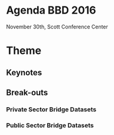 # Agenda BBD 2016
November 30th, Scott Conference Center

# Theme


## Keynotes


## Break-outs
### Private Sector Bridge Datasets

### Public Sector Bridge Datasets
